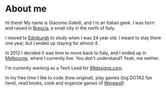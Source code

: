 # About me

Hi there! My name is Giacomo Gatelli, and I'm an Italian geek.
I was born and raised in [Brescia](https://www.google.com/search?q=brescia&amp;tbm=isch),
a small city in the north of Italy.

I moved to [Edinburgh](https://www.google.com/search?q=edinburgh&amp;tbm=isch) to study when I was 24 year old. I meant to stay there one year, but I ended up staying for almost 4.

In 2012 I decided it was time to move back to Italy, and I ended up in [Melbourne](https://www.google.com/search?q=melbourne&amp;tbm=isch), where I currently live. You don't understand? Yeah, me neither.

I'm currently working as a Tech Lead for [99designs.com](https://99designs.com).

In my free time I like to code (how original), play games (big DOTA2 fan here), read books, cook and organize games of [Werewolf](https://www.facebook.com/PubWerewolfStK).
